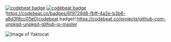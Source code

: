 <a href="https://codebeat.co/projects/github-com-unpkgd-unpkgd-github-io-master"><img alt="codebeat badge" src="https://codebeat.co/badges/6f9729d8-fbff-4a2e-b3b6-a8d3f8cc05e0" /></a>
[![codebeat badge](https://codebeat.co/badges/6f9729d8-fbff-4a2e-b3b6-a8d3f8cc05e0)](https://codebeat.co/projects/github-com-unpkgd-unpkgd-github-io-master)
!https://codebeat.co/badges/6f9729d8-fbff-4a2e-b3b6-a8d3f8cc05e0(codebeat badge)!:https://codebeat.co/projects/github-com-unpkgd-unpkgd-github-io-master

![Image of Yaktocat](https://octodex.github.com/images/yaktocat.png)
